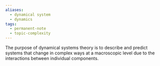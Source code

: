 ```yaml
---
aliases:
  - dynamical system
  - dynamics
tags:
  - permanent-note
  - topic-complexity
---
```

The purpose of dynamical systems theory is to describe and predict systems that change in complex ways at a macroscopic level due to the interactions between individual components.